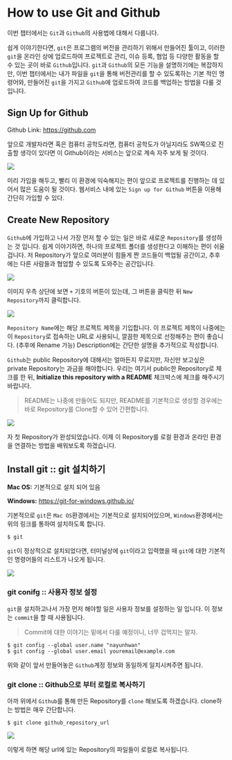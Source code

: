 # How to use Git and Github

이번 챕터에서는 `Git`과 `Github`의 사용법에 대해서 다룹니다.

쉽게 이야기한다면, `git`은 프로그램의 버전을 관리하기 위해서 만들어진 툴이고, 이러한 `git`을 온라인 상에 업로드하여 프로젝트로 관리, 이슈 등록, 협업 등 다양한 활동을 할 수 있는 곳이 바로 `Github`입니다. `git`과 `Github`의 모든 기능을 설명하기에는 복잡하지만, 이번 챕터에서는 내가 파일을 `git`을 통해 버전관리를 할 수 있도록하는 기본 적인 명령어와, 만들어진 `git`을 가지고 `Github`에 업로드하여 코드를 백업하는 방법을 다룰 것입니다.

## Sign Up for Github

Github Link: <https://github.com>

앞으로 개발자라면 혹은 컴퓨터 공학도라면, 컴퓨터 공학도가 아닐지라도 SW쪽으로 진출할 생각이 있다면 이 Github이라는 서비스는 앞으로 계속 자주 보게 될 것이다.

![](/assets/chapter2/github.png)

미리 가입을 해두고, 빨리 이 환경에 익숙해지는 편이 앞으로 프로젝트를 진행하는 데 있어서 많은 도움이 될 것이다.
웹서비스 내에 있는 `Sign up for Github` 버튼을 이용해 간단히 가입할 수 있다.

## Create New Repository

`Github`에 가입하고 나서 가장 먼저 할 수 있는 일은 바로 새로운 `Repository`를 생성하는 것 입니다. 쉽게 이야기하면, 하나의 프로젝트 폴더를 생성한다고 이해하는 편이 쉬울 겁니다. 저 Repository가 앞으로 여러분이 힘들게 짠 코드들이 백업될 공간이고, 추후에는 다른 사람들과 협업할 수 있도록 도와주는 공간입니다.

![](/assets/chapter2/new_repo.png)

이미지 우측 상단에 보면 `+` 기호의 버튼이 있는데, 그 버튼을 클릭한 뒤 `New Repository`까지 클릭합니다.

![](/assets/chapter2/create_repo.png)

`Repository Name`에는 해당 프로젝트 제목을 기입합니다. 이 프로젝트 제목이 나중에는 이 `Repository`로 접속하는 URL로 사용되니, 깔끔한 제목으로 선정해주는 편이 좋습니다. (추후에 Rename 가능) Description에는 간단한 설명을 추가적으로 작성합니다.

`Github`는 public Repository에 대해서는 얼마든지 무료지만, 자신만 보고싶은 private Repository는 과금을 해야합니다. 우리는 여기서 public한 Repository로 체크를 한 뒤, **Initialize this repository with a README** 체크박스에 체크를 해주시기 바랍니다.

> README는 나중에 만들어도 되지만, README를 기본적으로 생성할 경우에는 바로 Repository를 Clone할 수 있어 간편합니다.

![](/assets/chapter2/test.png)

자 첫 Repository가 완성되었습니다. 이제 이 Repository를 로컬 환경과 온라인 환경을 연결하는 방법을 배워보도록 하겠습니다.


## Install git :: git 설치하기

**Mac OS:** 기본적으로 설치 되어 있음

**Windows:** <https://git-for-windows.github.io/>

기본적으로 `git`은 `Mac OS`환경에서는 기본적으로 설치되어있으며, `Windows`환경에서는 위의 링크를 통하여 설치하도록 합니다.
```
$ git
```
`git`이 정상적으로 설치되었다면, 터미널상에 `git`이라고 입력했을 때 `git`에 대한 기본적인 명령어들의 리스트가 나오게 됩니다.

![](/assets/chapter2/git.png)

### git conifg :: 사용자 정보 설정
`git`을 설치하고나서 가장 먼저 해야할 일은 사용자 정보를 설정하는 일 입니다. 이 정보는 `commit`을 할 때 사용됩니다.

> Commit에 대한 이야기는 밑에서 다룰 예정이니, 너무 겁먹지는 말자.

```
$ git config --global user.name "nayunhwan"
$ git config --global user.email youremail@example.com
```

위와 같이 앞서 만들어놓은 `Github`계정 정보와 동일하게 일치시켜주면 됩니다.

### git clone :: Github으로 부터 로컬로 복사하기
아까 위에서 `Github`를 통해 만든 Repository를 `clone` 해보도록 하겠습니다. clone하는 방법은 매우 간단합니다.

```
$ git clone github_repository_url
```

![](/assets/chapter2/git.png)

이렇게 하면 해당 url에 있는 Repository의 파일들이 로컬로 복사됩니다.
